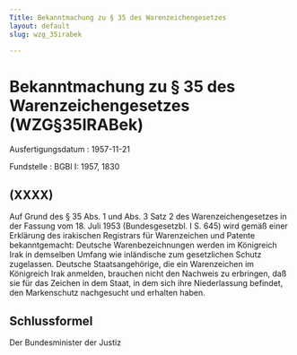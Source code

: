 ```yaml
---
Title: Bekanntmachung zu § 35 des Warenzeichengesetzes
layout: default
slug: wzg_35irabek

---
```


# Bekanntmachung zu § 35 des Warenzeichengesetzes (WZG§35IRABek)

Ausfertigungsdatum
:   1957-11-21

Fundstelle
:   BGBl I: 1957, 1830



## (XXXX)

Auf Grund des § 35 Abs. 1 und Abs. 3 Satz 2 des Warenzeichengesetzes
in der Fassung vom 18. Juli 1953 (Bundesgesetzbl. I S. 645) wird gemäß
einer Erklärung des irakischen Registrars für Warenzeichen und Patente
bekanntgemacht:
Deutsche Warenbezeichnungen werden im Königreich Irak in demselben
Umfang wie inländische zum gesetzlichen Schutz zugelassen.
Deutsche Staatsangehörige, die ein Warenzeichen im Königreich Irak
anmelden, brauchen nicht den Nachweis zu erbringen, daß sie für das
Zeichen in dem Staat, in dem sich ihre Niederlassung befindet, den
Markenschutz nachgesucht und erhalten haben.


## Schlussformel

Der Bundesminister der Justiz

